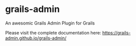 grails-admin
============

An awesomic Grails Admin Plugin for Grails

Please visit the complete documentation here: 
https://grails-admin.github.io/grails-admin/
